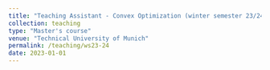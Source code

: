 ```yaml
---
title: "Teaching Assistant - Convex Optimization (winter semester 23/24)"
collection: teaching
type: "Master's course"
venue: "Technical University of Munich"
permalink: /teaching/ws23-24
date: 2023-01-01
---
```

